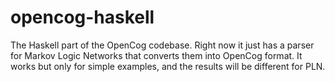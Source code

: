 opencog-haskell
===============

The Haskell part of the OpenCog codebase. Right now it just has a parser for Markov Logic Networks that converts them into OpenCog format. It works but only for simple examples, and the results will be different for PLN.
